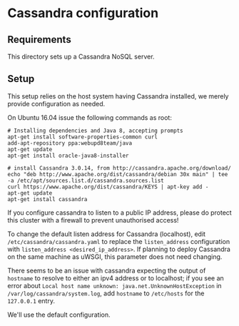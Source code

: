 # Cassandra configuration

## Requirements
This directory sets up a Cassandra NoSQL server.

## Setup
This setup relies on the host system having Cassandra installed, we merely
provide configuration as needed.

On Ubuntu 16.04 issue the following commands as root:

    # Installing dependencies and Java 8, accepting prompts
    apt-get install software-properties-common curl
    add-apt-repository ppa:webupd8team/java
    apt-get update
    apt-get install oracle-java8-installer

    # install Cassandra 3.0.14, from http://cassandra.apache.org/download/
    echo "deb http://www.apache.org/dist/cassandra/debian 30x main" | tee -a /etc/apt/sources.list.d/cassandra.sources.list
    curl https://www.apache.org/dist/cassandra/KEYS | apt-key add -
    apt-get update
    apt-get install cassandra

If you configure cassandra to listen to a public IP address, please do protect this
cluster with a firewall to prevent unauthorised access!

To change the default listen address for Cassandra (localhost), edit
`/etc/cassandra/cassandra.yaml` to replace the `listen_address` configuration
with `listen_address <desired_ip_address>`. If planning to deploy Cassandra
on the same machine as uWSGI, this parameter does not need changing.

There seems to be an issue with cassandra expecting the output of `hostname` to
resolve to either an ipv4 address or to localhost; if you see an error about
`Local host name unknown: java.net.UnknownHostException` in
`/var/log/cassandra/system.log`, add `hostname` to `/etc/hosts` for the
`127.0.0.1` entry.

We'll use the default configuration.
